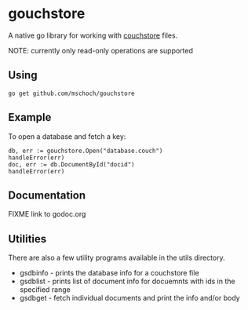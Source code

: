 # gouchstore

A native go library for working with [couchstore](https://github.com/couchbase/couchstore) files.

NOTE: currently only read-only operations are supported

## Using

    go get github.com/mschoch/gouchstore

## Example

To open a database and fetch a key:

	db, err := gouchstore.Open("database.couch")
	handleError(err)
	doc, err := db.DocumentById("docid")
	handleError(err)

## Documentation

FIXME link to godoc.org

## Utilities

There are also a few utility programs available in the utils directory.

* gsdbinfo - prints the database info for a couchstore file
* gsdblist - prints list of document info for docuemnts with ids in the specified range
* gsdbget - fetch individual documents and print the info and/or body